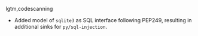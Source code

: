 lgtm,codescanning
* Added model of `sqlite3` as SQL interface following PEP249, resulting in additional sinks for `py/sql-injection`.
